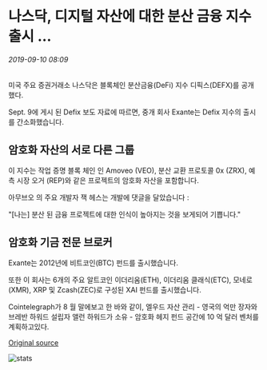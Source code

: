 # 나스닥, 디지털 자산에 대한 분산 금융 지수 출시 ...

###### 2019-09-10 08:09

미국 주요 증권거래소 나스닥은 블록체인 분산금융(DeFi) 지수 디픽스(DEFX)를 공개했다.

Sept. 9에 게시 된 Defix 보도 자료에 따르면, 중개 회사 Exante는 Defix 지수의 출시를 간소화했습니다.

## 암호화 자산의 서로 다른 그룹

이 지수는 작업 증명 블록 체인 인 Amoveo (VEO), 분산 교환 프로토콜 0x (ZRX), 예측 시장 오거 (REP)와 같은 프로젝트의 암호화 자산을 포함합니다.

아무브오 의 주요 개발자 잭 헤스는 개발에 댓글을 달았습니다 :

"\[나는] 분산 된 금융 프로젝트에 대한 인식이 높아지는 것을 보게되어 기쁩니다."

## 암호화 기금 전문 브로커

Exante는 2012년에 비트코인(BTC) 펀드를 출시했습니다.

또한 이 회사는 6개의 주요 알트코인 이더리움(ETH), 이더리움 클래식(ETC), 모네로(XMR), XRP 및 Zcash(ZEC)로 구성된 XAI 펀드를 출시했습니다.

Cointelegraph가 8 월 말에보고 한 바와 같이, 엘우드 자산 관리 - 영국의 억만 장자와 브레반 하워드 설립자 앨런 하워드가 소유 - 암호화 헤지 펀드 공간에 10 억 달러 벤처를 계획하고있다.

[Original source](https://cointelegraph.com/news/nasdaq-launches-decentralized-finance-index-for-digital-assets)

![stats](https://c.statcounter.com/11760860/0/a89fa40b/1/ "stats")